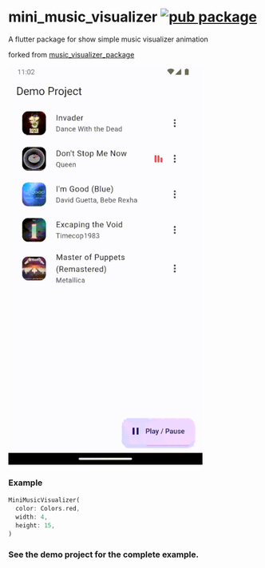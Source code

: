 # mini_music_visualizer [![pub package](https://img.shields.io/pub/v/mini_music_visualizer.svg)](https://pub.dev/packages/mini_music_visualizer)

A flutter package for show simple music visualizer animation

forked from [music_visualizer_package](https://github.com/Rajkumar07793/music_visualizer_package)

<img src="screenshots/screenshot.gif" height="800">

### Example

```dart
MiniMusicVisualizer(
  color: Colors.red,
  width: 4,
  height: 15,
)
```

### See the demo project for the complete example.
